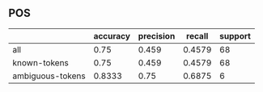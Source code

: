 
## POS

|                  | accuracy | precision | recall | support |
|------------------|----------|-----------|--------|---------|
| all              | 0.75     | 0.459     | 0.4579 | 68      |
| known-tokens     | 0.75     | 0.459     | 0.4579 | 68      |
| ambiguous-tokens | 0.8333   | 0.75      | 0.6875 | 6       |

